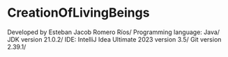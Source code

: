 # CreationOfLivingBeings
Developed by Esteban Jacob Romero Ríos/
Programming language: Java/ 
JDK version 21.0.2/
IDE: IntelliJ Idea Ultimate 2023 version 3.5/
Git version 2.39.1/
